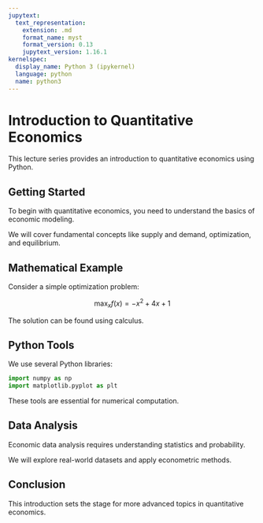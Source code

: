 ```yaml
---
jupytext:
  text_representation:
    extension: .md
    format_name: myst
    format_version: 0.13
    jupytext_version: 1.16.1
kernelspec:
  display_name: Python 3 (ipykernel)
  language: python
  name: python3
---
```


# Introduction to Quantitative Economics

This lecture series provides an introduction to quantitative economics using Python.

## Getting Started

To begin with quantitative economics, you need to understand the basics of economic modeling.

We will cover fundamental concepts like supply and demand, optimization, and equilibrium.

## Mathematical Example

Consider a simple optimization problem:

$$
\max_{x} f(x) = -x^2 + 4x + 1
$$

The solution can be found using calculus.

## Python Tools

We use several Python libraries:

```python
import numpy as np
import matplotlib.pyplot as plt
```

These tools are essential for numerical computation.

## Data Analysis

Economic data analysis requires understanding statistics and probability.

We will explore real-world datasets and apply econometric methods.

## Conclusion

This introduction sets the stage for more advanced topics in quantitative economics.

